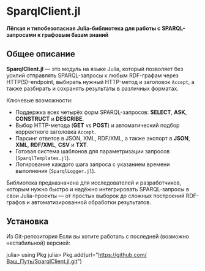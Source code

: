 # SparqlClient.jl

**Лёгкая и типобезопасная Julia-библиотека для работы с SPARQL-запросами к графовым базам знаний**

## Общее описание

**SparqlClient.jl** — это модуль на языке Julia, который позволяет без усилий отправлять SPARQL-запросы к любым RDF-графам через HTTP(S)–endpoint, выбирать нужный HTTP-метод и заголовок `Accept`, а также разбирать и сохранять результаты в различных форматах. 

Ключевые возможности:
- Поддержка всех четырёх форм SPARQL-запросов: **SELECT**, **ASK**, **CONSTRUCT** и **DESCRIBE**.
- Выбор HTTP-метода (**GET** vs **POST**) и автоматический подбор корректного заголовка `Accept`.
- Парсинг ответов в JSON, XML, RDF/XML, а также экспорт в **JSON**, **XML**, **RDF/XML**, **CSV** и **TXT**.
- Готовая система шаблонов для параметризации запросов (`SparqlTemplates.jl`).
- Логирование каждого шага запроса с указанием времени выполнения (`SparqlLogger.jl`).

Библиотека предназначена для исследователей и разработчиков, которым нужно быстро и надёжно интегрировать SPARQL-запросы в свои Julia-проекты — от простых выборок до сложных построений RDF-графов и автоматизированной обработки результатов.

## Установка

Из Git-репозитория
Если вы хотите работать с последней (возможно нестабильной) версией:

julia> using Pkg
julia> Pkg.add(url="https://github.com/Ваш_Путь/SparqlClient.jl.git")

